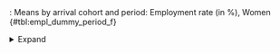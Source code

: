 <div class="tabledetails">

|     |
| --- |
: Means by arrival cohort and period: Employment rate (in %), Women {#tbl:empl_dummy_period_f}

<details>
<summary>
Expand
</summary>
<div class="tabwrap">
<table class="scientific medleftstub">
<tr> <td style='text-align: left'></td><td colspan=7 style='text-align:center'><strong>Arrival cohort</strong></td></tr>
<tr> <td style='text-align: left'></td> <td style='text-align: right'><strong>Germans</strong></td> <td style='text-align: right'><strong>1964-73</strong></td> <td style='text-align: right'><strong>1974-83</strong></td> <td style='text-align: right'><strong>1984-93</strong></td> <td style='text-align: right'><strong>1994-03</strong></td> <td style='text-align: right'><strong>2004-10</strong></td> <td style='text-align: right'><strong>Total</strong></td></tr>
<tr> <td style='text-align: left'></td> <td style='text-align: right'>Mean</td> <td style='text-align: right'>Mean</td> <td style='text-align: right'>Mean</td> <td style='text-align: right'>Mean</td> <td style='text-align: right'>Mean</td> <td style='text-align: right'>Mean</td> <td style='text-align: right'>Mean</td></tr>
<tr> <td style='text-align: left'>1976</td> <td style='text-align: right'>48.88</td> <td style='text-align: right'>61.66</td> <td style='text-align: right'></td> <td style='text-align: right'></td> <td style='text-align: right'></td> <td style='text-align: right'></td> <td style='text-align: right'>55.27</td></tr>
<tr> <td style='text-align: left'>1978</td> <td style='text-align: right'>50.83</td> <td style='text-align: right'>65.07</td> <td style='text-align: right'></td> <td style='text-align: right'></td> <td style='text-align: right'></td> <td style='text-align: right'></td> <td style='text-align: right'>57.95</td></tr>
<tr> <td style='text-align: left'>1980</td> <td style='text-align: right'>52.07</td> <td style='text-align: right'>62.76</td> <td style='text-align: right'></td> <td style='text-align: right'></td> <td style='text-align: right'></td> <td style='text-align: right'></td> <td style='text-align: right'>57.41</td></tr>
<tr> <td style='text-align: left'>1982</td> <td style='text-align: right'>53.40</td> <td style='text-align: right'>60.91</td> <td style='text-align: right'></td> <td style='text-align: right'></td> <td style='text-align: right'></td> <td style='text-align: right'></td> <td style='text-align: right'>57.15</td></tr>
<tr> <td style='text-align: left'>1985</td> <td style='text-align: right'>54.83</td> <td style='text-align: right'>62.39</td> <td style='text-align: right'>39.00</td> <td style='text-align: right'></td> <td style='text-align: right'></td> <td style='text-align: right'></td> <td style='text-align: right'>52.07</td></tr>
<tr> <td style='text-align: left'>1987</td> <td style='text-align: right'>56.07</td> <td style='text-align: right'>59.32</td> <td style='text-align: right'>37.21</td> <td style='text-align: right'></td> <td style='text-align: right'></td> <td style='text-align: right'></td> <td style='text-align: right'>50.87</td></tr>
<tr> <td style='text-align: left'>1989</td> <td style='text-align: right'>57.89</td> <td style='text-align: right'>58.90</td> <td style='text-align: right'>37.06</td> <td style='text-align: right'></td> <td style='text-align: right'></td> <td style='text-align: right'></td> <td style='text-align: right'>51.28</td></tr>
<tr> <td style='text-align: left'>1991</td> <td style='text-align: right'>64.54</td> <td style='text-align: right'>64.66</td> <td style='text-align: right'>47.16</td> <td style='text-align: right'></td> <td style='text-align: right'></td> <td style='text-align: right'></td> <td style='text-align: right'>58.79</td></tr>
<tr> <td style='text-align: left'>1993</td> <td style='text-align: right'>65.66</td> <td style='text-align: right'>59.71</td> <td style='text-align: right'>46.34</td> <td style='text-align: right'></td> <td style='text-align: right'></td> <td style='text-align: right'></td> <td style='text-align: right'>57.24</td></tr>
<tr> <td style='text-align: left'>1995</td> <td style='text-align: right'>66.76</td> <td style='text-align: right'>59.83</td> <td style='text-align: right'>46.30</td> <td style='text-align: right'>37.13</td> <td style='text-align: right'></td> <td style='text-align: right'></td> <td style='text-align: right'>52.51</td></tr>
<tr> <td style='text-align: left'>1996</td> <td style='text-align: right'>68.44</td> <td style='text-align: right'>59.70</td> <td style='text-align: right'>46.43</td> <td style='text-align: right'>38.53</td> <td style='text-align: right'></td> <td style='text-align: right'></td> <td style='text-align: right'>53.27</td></tr>
<tr> <td style='text-align: left'>1997</td> <td style='text-align: right'>69.49</td> <td style='text-align: right'>55.40</td> <td style='text-align: right'>49.36</td> <td style='text-align: right'>38.81</td> <td style='text-align: right'></td> <td style='text-align: right'></td> <td style='text-align: right'>53.27</td></tr>
<tr> <td style='text-align: left'>1998</td> <td style='text-align: right'>70.43</td> <td style='text-align: right'>51.43</td> <td style='text-align: right'>48.56</td> <td style='text-align: right'>41.54</td> <td style='text-align: right'></td> <td style='text-align: right'></td> <td style='text-align: right'>52.99</td></tr>
<tr> <td style='text-align: left'>1999</td> <td style='text-align: right'>72.20</td> <td style='text-align: right'>54.48</td> <td style='text-align: right'>50.16</td> <td style='text-align: right'>43.10</td> <td style='text-align: right'></td> <td style='text-align: right'></td> <td style='text-align: right'>54.98</td></tr>
<tr> <td style='text-align: left'>2000</td> <td style='text-align: right'>73.67</td> <td style='text-align: right'>56.29</td> <td style='text-align: right'>51.83</td> <td style='text-align: right'>46.85</td> <td style='text-align: right'></td> <td style='text-align: right'></td> <td style='text-align: right'>57.16</td></tr>
<tr> <td style='text-align: left'>2001</td> <td style='text-align: right'>74.62</td> <td style='text-align: right'>59.38</td> <td style='text-align: right'>53.91</td> <td style='text-align: right'>49.54</td> <td style='text-align: right'></td> <td style='text-align: right'></td> <td style='text-align: right'>59.36</td></tr>
<tr> <td style='text-align: left'>2002</td> <td style='text-align: right'>74.55</td> <td style='text-align: right'>57.07</td> <td style='text-align: right'>58.72</td> <td style='text-align: right'>51.22</td> <td style='text-align: right'></td> <td style='text-align: right'></td> <td style='text-align: right'>60.39</td></tr>
<tr> <td style='text-align: left'>2003</td> <td style='text-align: right'>74.46</td> <td style='text-align: right'>54.49</td> <td style='text-align: right'>54.70</td> <td style='text-align: right'>51.23</td> <td style='text-align: right'></td> <td style='text-align: right'></td> <td style='text-align: right'>58.72</td></tr>
<tr> <td style='text-align: left'>2004</td> <td style='text-align: right'>74.08</td> <td style='text-align: right'></td> <td style='text-align: right'>56.67</td> <td style='text-align: right'>51.86</td> <td style='text-align: right'>39.09</td> <td style='text-align: right'></td> <td style='text-align: right'>55.43</td></tr>
<tr> <td style='text-align: left'>2005</td> <td style='text-align: right'>73.67</td> <td style='text-align: right'></td> <td style='text-align: right'>55.48</td> <td style='text-align: right'>55.09</td> <td style='text-align: right'>40.40</td> <td style='text-align: right'></td> <td style='text-align: right'>56.16</td></tr>
<tr> <td style='text-align: left'>2006</td> <td style='text-align: right'>75.76</td> <td style='text-align: right'></td> <td style='text-align: right'>53.89</td> <td style='text-align: right'>54.69</td> <td style='text-align: right'>43.82</td> <td style='text-align: right'></td> <td style='text-align: right'>57.04</td></tr>
<tr> <td style='text-align: left'>2007</td> <td style='text-align: right'>77.12</td> <td style='text-align: right'></td> <td style='text-align: right'>57.11</td> <td style='text-align: right'>58.31</td> <td style='text-align: right'>47.17</td> <td style='text-align: right'></td> <td style='text-align: right'>59.93</td></tr>
<tr> <td style='text-align: left'>2008</td> <td style='text-align: right'>77.63</td> <td style='text-align: right'></td> <td style='text-align: right'>56.29</td> <td style='text-align: right'>59.84</td> <td style='text-align: right'>48.82</td> <td style='text-align: right'></td> <td style='text-align: right'>60.65</td></tr>
<tr> <td style='text-align: left'>2009</td> <td style='text-align: right'>78.25</td> <td style='text-align: right'></td> <td style='text-align: right'>60.28</td> <td style='text-align: right'>58.18</td> <td style='text-align: right'>52.64</td> <td style='text-align: right'></td> <td style='text-align: right'>62.34</td></tr>
<tr> <td style='text-align: left'>2010</td> <td style='text-align: right'>79.29</td> <td style='text-align: right'></td> <td style='text-align: right'>65.01</td> <td style='text-align: right'>59.82</td> <td style='text-align: right'>53.39</td> <td style='text-align: right'></td> <td style='text-align: right'>64.38</td></tr>
<tr> <td style='text-align: left'>2011</td> <td style='text-align: right'>80.72</td> <td style='text-align: right'></td> <td style='text-align: right'>62.37</td> <td style='text-align: right'>59.89</td> <td style='text-align: right'>56.47</td> <td style='text-align: right'>49.63</td> <td style='text-align: right'>61.82</td></tr>
<tr> <td style='text-align: left'>2012</td> <td style='text-align: right'>80.88</td> <td style='text-align: right'></td> <td style='text-align: right'>60.20</td> <td style='text-align: right'>63.79</td> <td style='text-align: right'>58.97</td> <td style='text-align: right'>49.76</td> <td style='text-align: right'>62.72</td></tr>
<tr> <td style='text-align: left'>2013</td> <td style='text-align: right'>81.54</td> <td style='text-align: right'></td> <td style='text-align: right'>58.99</td> <td style='text-align: right'>61.18</td> <td style='text-align: right'>59.82</td> <td style='text-align: right'>53.69</td> <td style='text-align: right'>63.04</td></tr>
<tr> <td style='text-align: left'>2014</td> <td style='text-align: right'>82.00</td> <td style='text-align: right'></td> <td style='text-align: right'></td> <td style='text-align: right'>63.55</td> <td style='text-align: right'>59.75</td> <td style='text-align: right'>54.19</td> <td style='text-align: right'>64.87</td></tr>
<tr> <td style='text-align: left'>2015</td> <td style='text-align: right'>82.77</td> <td style='text-align: right'></td> <td style='text-align: right'></td> <td style='text-align: right'>61.55</td> <td style='text-align: right'>62.42</td> <td style='text-align: right'>52.85</td> <td style='text-align: right'>64.90</td></tr>
<tr> <td style='text-align: left'>Total</td> <td style='text-align: right'>69.75</td> <td style='text-align: right'>59.08</td> <td style='text-align: right'>52.21</td> <td style='text-align: right'>52.65</td> <td style='text-align: right'>51.90</td> <td style='text-align: right'>52.02</td> <td style='text-align: right'>58.16</td></tr>
</table>
</div>
</details>
</div>
